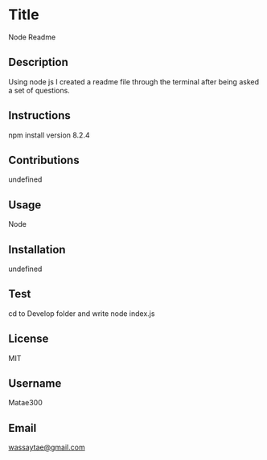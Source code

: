 
  # Title
  Node Readme
  ## Description
  Using node js I created a readme file through the terminal after being asked a set of questions.
  ## Instructions
  npm install version 8.2.4
  ## Contributions
  undefined
  ## Usage
  Node
  ## Installation
  undefined
  ## Test
  cd to Develop folder and write node index.js
  ## License
  MIT
  ## Username
  Matae300
  ## Email
  wassaytae@gmail.com

  